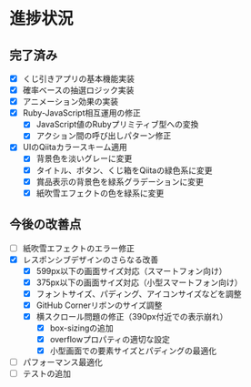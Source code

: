 # 進捗状況

## 完了済み
- [x] くじ引きアプリの基本機能実装
- [x] 確率ベースの抽選ロジック実装
- [x] アニメーション効果の実装
- [x] Ruby-JavaScript相互運用の修正
  - [x] JavaScript値のRubyプリミティブ型への変換
  - [x] アクション間の呼び出しパターン修正
- [x] UIのQiitaカラースキーム適用
  - [x] 背景色を淡いグレーに変更
  - [x] タイトル、ボタン、くじ箱をQiitaの緑色系に変更
  - [x] 賞品表示の背景色を緑系グラデーションに変更
  - [x] 紙吹雪エフェクトの色を緑系に変更

## 今後の改善点
- [ ] 紙吹雪エフェクトのエラー修正
- [x] レスポンシブデザインのさらなる改善
  - [x] 599px以下の画面サイズ対応（スマートフォン向け）
  - [x] 375px以下の画面サイズ対応（小型スマートフォン向け）
  - [x] フォントサイズ、パディング、アイコンサイズなどを調整
  - [x] GitHub Cornerリボンのサイズ調整
  - [x] 横スクロール問題の修正（390px付近での表示崩れ）
    - [x] box-sizingの追加
    - [x] overflowプロパティの適切な設定
    - [x] 小型画面での要素サイズとパディングの最適化
- [ ] パフォーマンス最適化
- [ ] テストの追加
